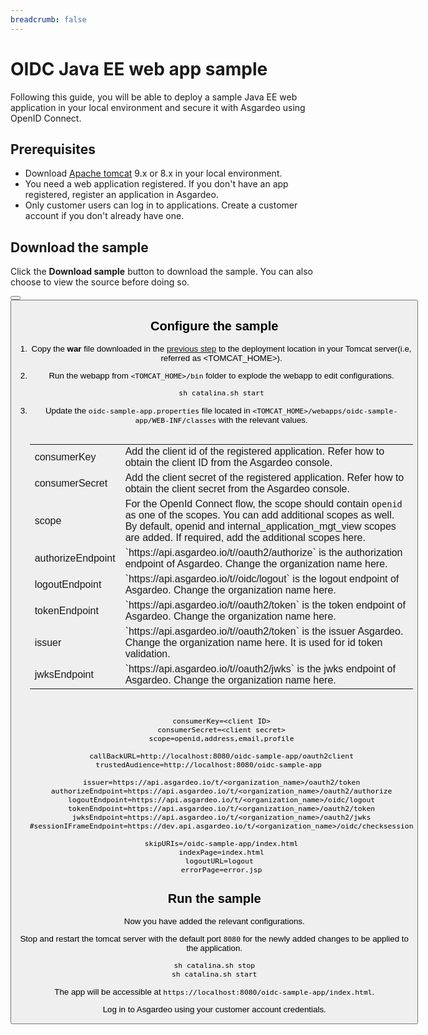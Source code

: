 ```yaml
---
breadcrumb: false
---
```


# OIDC Java EE web app sample

Following this guide, you will be able to deploy a sample Java EE web application in your local environment and secure it with Asgardeo using OpenID Connect.

## Prerequisites
- Download [Apache tomcat](https://tomcat.apache.org/tomcat-9.0-doc/) 9.x or 8.x in your local environment.
- You need a web application registered. If you don't have an app registered, <a :href="$withBase('/guides/applications/web-app/register-oidc-web-app/')">register an application</a> in Asgardeo.
- Only <a :href="$withBase('/guides/users/manage-customers/')">customer</a> users can log in to applications. <a :href="$withBase('/guides/users/manage-customers/#onboard-a-customer')">Create a customer account</a> if you don't already have one.


## Download the sample

Click the **Download sample** button to download the sample. You can also choose to view the source before doing so.

<Button 
    buttonType='grey-outlined-icon'
    displayType='inline-button'
    buttonText='Download sample'
    startIconPath='images/technologies/java-logo.svg'
    endIconPath='icons/downloadIcon.svg'
    externalLink='https://github.com/asgardeo/asgardeo-tomcat-oidc-agent/releases/latest/download/oidc-sample-app.war'
    v-bind:openInNewTab='true'
/>
<Button 
    buttonType='grey-outlined-icon'
    displayType='inline-button'
    buttonText='View source'
    endIconPath='images/technologies/github-logo.svg'
    externalLink='https://github.com/asgardeo/asgardeo-tomcat-oidc-agent/tree/master/io.asgardeo.tomcat.oidc.sample'
    v-bind:openInNewTab='true'
/>

## Configure the sample

1. Copy the **war** file downloaded in the [previous step](#download-the-sample) to the deployment location in your Tomcat server(i.e, referred as <TOMCAT_HOME>).
2. Run the webapp from `<TOMCAT_HOME>/bin` folder to explode the webapp to edit configurations. 
    ```shell script no-line-numbers
   sh catalina.sh start
   ```
3. Update the `oidc-sample-app.properties` file located in `<TOMCAT_HOME>/webapps/oidc-sample-app/WEB-INF/classes` with the relevant values.    
     <br>
     <table>
      <tr>
          <td>consumerKey</td>
          <td>Add the client id of the registered application. Refer <a :href="$withBase('/guides/applications/oidc/discover-oidc-configs/#obtain-client-id-and-client-secret')">how to obtain the client ID</a> from the Asgardeo console.</td>
      </tr>
      <tr>
        <td>consumerSecret</td>
        <td>Add the client secret of the registered application. Refer <a :href="$withBase('/guides/applications/oidc/discover-oidc-configs/#obtain-client-id-and-client-secret')">how to obtain the client secret</a> from the Asgardeo console.</td>
      </tr>
      <tr>
        <td>scope</td>
        <td>For the OpenId Connect flow, the scope should contain <code>openid</code> as one of the scopes. You can add additional scopes as well. By default,  openid and internal_application_mgt_view scopes are added. If required, add the additional scopes here.</td>
      </tr>
      <tr>
        <td>authorizeEndpoint</td>
        <td>`https://api.asgardeo.io/t/<organization_name>/oauth2/authorize` is the authorization endpoint of Asgardeo. Change the organization name here.</td>
      </tr>
      <tr>
          <td>logoutEndpoint</td>
          <td>`https://api.asgardeo.io/t/<organization_name>/oidc/logout` is the logout endpoint of Asgardeo. Change the organization name here.</td>
      </tr>
      <tr>
          <td>tokenEndpoint</td>
          <td>`https://api.asgardeo.io/t/<organization_name>/oauth2/token` is the token endpoint of Asgardeo. Change the organization name here.</td>
      </tr>
      <tr>
        <td>issuer</td>
        <td>`https://api.asgardeo.io/t/<organization_name>/oauth2/token` is the issuer Asgardeo. Change the organization name here. It is used for id token validation.</td>
      </tr>
      <tr>
        <td>jwksEndpoint</td>
        <td>`https://api.asgardeo.io/t/<organization_name>/oauth2/jwks` is the jwks endpoint of Asgardeo. Change the organization name here.</td>
    </tr>
    </table>
     
     <br>
     
      ``` no-line-numbers
      consumerKey=<client ID>
      consumerSecret=<client secret>
      scope=openid,address,email,profile
   
      callBackURL=http://localhost:8080/oidc-sample-app/oauth2client
      trustedAudience=http://localhost:8080/oidc-sample-app      
   
      issuer=https://api.asgardeo.io/t/<organization_name>/oauth2/token
      authorizeEndpoint=https://api.asgardeo.io/t/<organization_name>/oauth2/authorize
      logoutEndpoint=https://api.asgardeo.io/t/<organization_name>/oidc/logout
      tokenEndpoint=https://api.asgardeo.io/t/<organization_name>/oauth2/token
      jwksEndpoint=https://api.asgardeo.io/t/<organization_name>/oauth2/jwks
      #sessionIFrameEndpoint=https://dev.api.asgardeo.io/t/<organization_name>/oidc/checksession

      skipURIs=/oidc-sample-app/index.html
      indexPage=index.html
      logoutURL=logout 
      errorPage=error.jsp
      ```

## Run the sample

Now you have added the relevant configurations.

Stop and restart the tomcat server with the default port `8080` for the newly added changes to be applied to the application.

```shell script no-line-numbers
sh catalina.sh stop
sh catalina.sh start
```

The app will be accessible at `https://localhost:8080/oidc-sample-app/index.html`.

Log in to Asgardeo using your customer account credentials.
